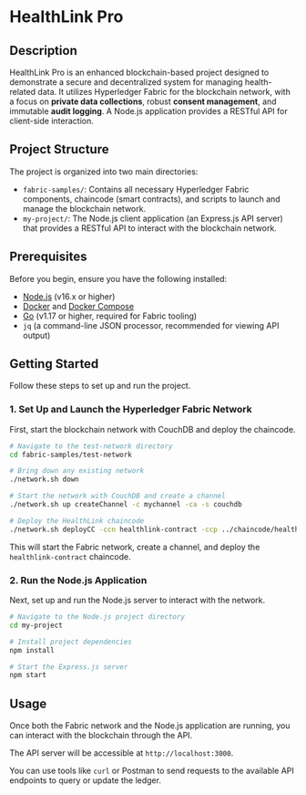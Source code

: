 # HealthLink Pro

## Description

HealthLink Pro is an enhanced blockchain-based project designed to demonstrate a secure and decentralized system for managing health-related data. It utilizes Hyperledger Fabric for the blockchain network, with a focus on **private data collections**, robust **consent management**, and immutable **audit logging**. A Node.js application provides a RESTful API for client-side interaction.

## Project Structure

The project is organized into two main directories:

-   `fabric-samples/`: Contains all necessary Hyperledger Fabric components, chaincode (smart contracts), and scripts to launch and manage the blockchain network.
-   `my-project/`: The Node.js client application (an Express.js API server) that provides a RESTful API to interact with the blockchain network.

## Prerequisites

Before you begin, ensure you have the following installed:

-   [Node.js](https://nodejs.org/) (v16.x or higher)
-   [Docker](https://www.docker.com/get-started) and [Docker Compose](https://docs.docker.com/compose/install/)
-   [Go](https://golang.org/doc/install) (v1.17 or higher, required for Fabric tooling)
-   `jq` (a command-line JSON processor, recommended for viewing API output)

## Getting Started

Follow these steps to set up and run the project.

### 1. Set Up and Launch the Hyperledger Fabric Network

First, start the blockchain network with CouchDB and deploy the chaincode.

```bash
# Navigate to the test-network directory
cd fabric-samples/test-network

# Bring down any existing network
./network.sh down

# Start the network with CouchDB and create a channel
./network.sh up createChannel -c mychannel -ca -s couchdb

# Deploy the HealthLink chaincode
./network.sh deployCC -ccn healthlink-contract -ccp ../chaincode/healthlink-contract -ccl javascript -ccv 1.0 -ccs 1 -ccep "OR('Org1MSP.member','Org2MSP.member')" -cccg ../chaincode/healthlink-contract/collections_config.json
```

This will start the Fabric network, create a channel, and deploy the `healthlink-contract` chaincode.

### 2. Run the Node.js Application

Next, set up and run the Node.js server to interact with the network.

```bash
# Navigate to the Node.js project directory
cd my-project

# Install project dependencies
npm install

# Start the Express.js server
npm start
```

## Usage

Once both the Fabric network and the Node.js application are running, you can interact with the blockchain through the API.

The API server will be accessible at `http://localhost:3000`.

You can use tools like `curl` or Postman to send requests to the available API endpoints to query or update the ledger.
